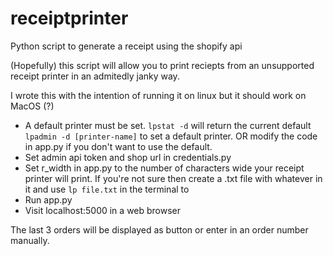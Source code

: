 # receiptprinter
Python script to generate a receipt using the shopify api

(Hopefully) this script will allow you to print reciepts from an unsupported receipt printer in an admitedly janky way.

I wrote this with the intention of running it on linux but it should work on MacOS (?)

* A default printer must be set. `lpstat -d` will return the current default `lpadmin -d [printer-name]` to set a default printer. OR modify the code in app.py if you don't want to use the default. 
* Set admin api token and shop url in credentials.py
* Set r_width in app.py to the number of characters wide your receipt printer will print. If you're not sure then create a .txt file with whatever in it and use `lp file.txt` in the terminal to 
* Run app.py
* Visit localhost:5000 in a web browser

The last 3 orders will be displayed as button or enter in an order number manually.

